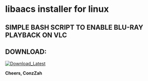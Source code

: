 # libaacs installer for linux 

## SIMPLE BASH SCRIPT TO ENABLE BLU-RAY PLAYBACK ON VLC

## DOWNLOAD:
<p>
  <a href="https://github.com/ConzZah/libaacs_installer_linux/archive/refs/heads/main.zip">
    <img alt="Download_Latest" src="https://img.shields.io/badge/download-latest-0688CB.svg">
  </a>
</p>

**Cheers,
ConzZah**
